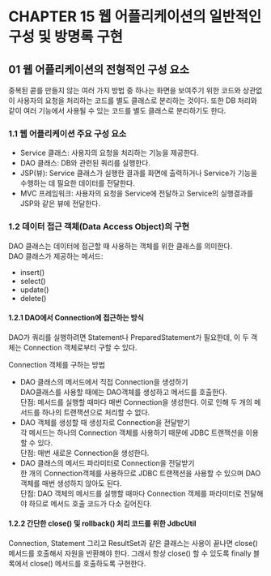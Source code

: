 # CHAPTER 15 웹 어플리케이션의 일반적인 구성 및 방명록 구현
## 01 웹 어플리케이션의 전형적인 구성 요소
중복된 콛를 만들지 않는 여러 가지 방법 중 하나는 화면을 보여주기 위한 코드와 상관없이 사용자의 요청을 처리하는 코드를 별도 클래스로 분리하는 것이다.
또한 DB 처리와 같이 여러 기능에서 사용될 수 있는 코드를 별도 클래스로 분리하기도 한다.

### 1.1 웹 어플리케이션 주요 구성 요소
- Service 클래스: 사용자의 요청을 처리하는 기능을 제공한다.
- DAO 클래스: DB와 관련된 쿼리를 실행한다.
- JSP(뷰): Service 클래스가 실행한 결과를 화면에 출력하거나 Service가 기능을 수행하는 데 필요한 데이터를 전달한다.
- MVC 프레임워크: 사용자의 요청을 Service에 전달하고 Service의 실행결과를 JSP와 같은 뷰에 전달한다.

### 1.2 데이터 접근 객체(Data Access Object)의 구현
DAO 클래스는 데이터에 접근할 때 사용하는 객체를 위한 클래스를 의미한다.<br>
DAO 클래스가 제공하는 메서드:<br> 
- insert()
- select()
- update()
- delete()

#### 1.2.1 DAO에서 Connection에 접근하는 방식
DAO가 쿼리를 실행하려면 Statement나 PreparedStatement가 필요한데, 이 두 객체는 Connection 객체로부터 구할 수 있다.

Connection 객체를 구하는 방법
- DAO 클래스의 메서드에서 직접 Connection을 생성하기<br>DAO클래스를 사용할 때에는 DAO객체를 생성하고 메서드를 호출한다.<br>단점: 메서드를 실행할 때마다 매번 Connection을 생성한다. 이로 인해 두 개의 메서드를 하나의 트랜잭션으로 처리할 수 없다.
- DAO 객체를 생성할 때 생성자로 Connection을 전달받기<br>각 메서드는 하나의 Connection 객체를 사용하기 때문에 JDBC 트랜잭션을 이용할 수 있다.<br>단점: 매번 새로운 Connection을 생성한다.
- DAO 클래스의 메서드 파라미터로 Connection을 전달받기<br>한 개의 Connection객체를 사용하므로 JDBC 트랜잭션을 사용할 수 있으며 DAO 객체를 매번 생성하지 않아도 된다.<br>단점: DAO 객체의 메서드를 실행할 때마다 Connection 객체를 파라미터로 전달해야 하므로 메서드 호출 코드가 다소 길어진다.

#### 1.2.2 간단한 close() 및 rollback() 처리 코드를 위한 JdbcUtil
Connection, Statement 그리고 ResultSet과 같은 클래스는 사용이 끝나면 close() 메서드를 호출해서 자원을 반환해야 한다.
그래서 항상 close() 할 수 있도록 finally 블록에서 close() 메서드를 호출하도록 구현한다.

